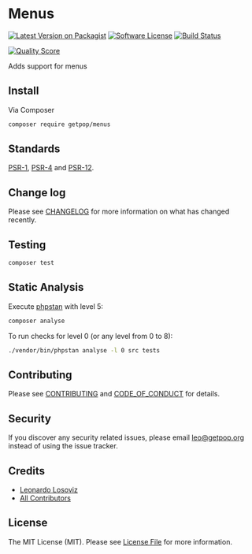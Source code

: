# Menus

[![Latest Version on Packagist][ico-version]][link-packagist]
[![Software License][ico-license]](LICENSE.md)
[![Build Status][ico-travis]][link-travis]
<!--
[![Coverage Status][ico-scrutinizer]][link-scrutinizer]
-->
[![Quality Score][ico-code-quality]][link-code-quality]
<!--
[![Total Downloads][ico-downloads]][link-downloads]
-->

Adds support for menus

## Install

Via Composer

``` bash
composer require getpop/menus
```

<!--
## Usage

``` php
```
-->

## Standards

[PSR-1](https://www.php-fig.org/psr/psr-1), [PSR-4](https://www.php-fig.org/psr/psr-4) and [PSR-12](https://www.php-fig.org/psr/psr-12).

## Change log

Please see [CHANGELOG](CHANGELOG.md) for more information on what has changed recently.

## Testing

``` bash
composer test
```

## Static Analysis

Execute [phpstan](https://github.com/phpstan/phpstan) with level 5:

``` bash
composer analyse
```

To run checks for level 0 (or any level from 0 to 8):

``` bash
./vendor/bin/phpstan analyse -l 0 src tests
```

## Contributing

Please see [CONTRIBUTING](CONTRIBUTING.md) and [CODE_OF_CONDUCT](CODE_OF_CONDUCT.md) for details.

## Security

If you discover any security related issues, please email leo@getpop.org instead of using the issue tracker.

## Credits

- [Leonardo Losoviz][link-author]
- [All Contributors][link-contributors]

## License

The MIT License (MIT). Please see [License File](LICENSE.md) for more information.

[ico-version]: https://img.shields.io/packagist/v/getpop/menus.svg?style=flat-square
[ico-license]: https://img.shields.io/badge/license-MIT-brightgreen.svg?style=flat-square
[ico-travis]: https://img.shields.io/travis/getpop/menus/master.svg?style=flat-square
[ico-scrutinizer]: https://img.shields.io/scrutinizer/coverage/g/getpop/menus.svg?style=flat-square
[ico-code-quality]: https://img.shields.io/scrutinizer/g/getpop/menus.svg?style=flat-square
[ico-downloads]: https://img.shields.io/packagist/dt/getpop/menus.svg?style=flat-square

[link-packagist]: https://packagist.org/packages/getpop/menus
[link-travis]: https://travis-ci.org/getpop/menus
[link-scrutinizer]: https://scrutinizer-ci.com/g/getpop/menus/code-structure
[link-code-quality]: https://scrutinizer-ci.com/g/getpop/menus
[link-downloads]: https://packagist.org/packages/getpop/menus
[link-author]: https://github.com/leoloso
[link-contributors]: ../../contributors
